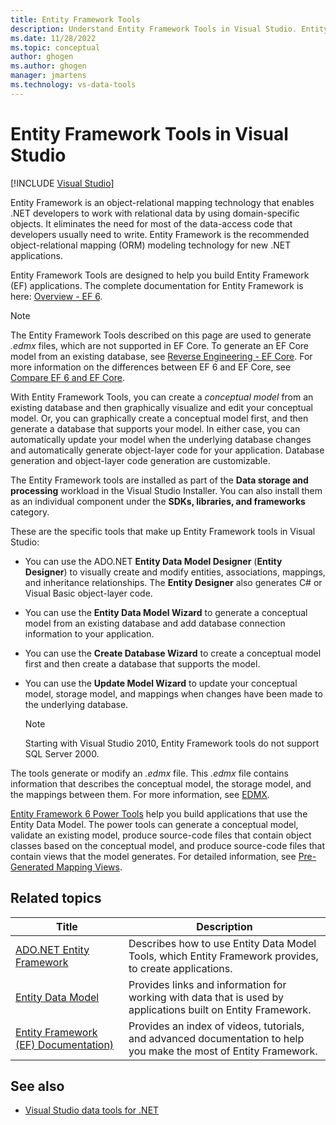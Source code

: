 ```yaml
---
title: Entity Framework Tools
description: Understand Entity Framework Tools in Visual Studio. Entity Framework Tools are designed to help you build Entity Framework (EF) applications.
ms.date: 11/28/2022
ms.topic: conceptual
author: ghogen
ms.author: ghogen
manager: jmartens
ms.technology: vs-data-tools
---
```

# Entity Framework Tools in Visual Studio

 [!INCLUDE [Visual Studio](~/includes/applies-to-version/vs-windows-only.md)]

Entity Framework is an object-relational mapping technology that enables .NET developers to work with relational data by using domain-specific objects. It eliminates the need for most of the data-access code that developers usually need to write. Entity Framework is the recommended object-relational mapping (ORM) modeling technology for new .NET applications.

Entity Framework Tools are designed to help you build Entity Framework (EF) applications. The complete documentation for Entity Framework is here: [Overview - EF 6](/ef/ef6/).

  > [!NOTE]
  > The Entity Framework Tools described on this page are used to generate *.edmx* files, which are not supported in EF Core. To generate an EF Core model from an existing database, see [Reverse Engineering - EF Core](/ef/core/managing-schemas/scaffolding). For more information on the differences between EF 6 and EF Core, see [Compare EF 6 and EF Core](/ef/efcore-and-ef6/).

With Entity Framework Tools, you can create a *conceptual model* from an existing database and then graphically visualize and edit your conceptual model. Or, you can graphically create a conceptual model first, and then generate a database that supports your model. In either case, you can automatically update your model when the underlying database changes and automatically generate object-layer code for your application. Database generation and object-layer code generation are customizable.

The Entity Framework tools are installed as part of the **Data storage and processing** workload in the Visual Studio Installer. You can also install them as an individual component under the **SDKs, libraries, and frameworks** category.

These are the specific tools that make up Entity Framework tools in Visual Studio:

- You can use the ADO.NET **Entity Data Model Designer** (**Entity Designer**) to visually create and modify entities, associations, mappings, and inheritance relationships. The **Entity Designer** also generates C# or Visual Basic object-layer code.

- You can use the **Entity Data Model Wizard** to generate a conceptual model from an existing database and add database connection information to your application.

- You can use the **Create Database Wizard** to create a conceptual model first and then create a database that supports the model.

- You can use the **Update Model Wizard** to update your conceptual model, storage model, and mappings when changes have been made to the underlying database.

  > [!NOTE]
  > Starting with Visual Studio 2010, Entity Framework tools do not support SQL Server 2000.

The tools generate or modify an *.edmx* file. This *.edmx* file contains information that describes the conceptual model, the storage model, and the mappings between them. For more information, see [EDMX](/ef/ef6/).

[Entity Framework 6 Power Tools](https://marketplace.visualstudio.com/items?itemName=EntityFrameworkTeam.EntityFrameworkPowerToolsBeta4) help you build applications that use the Entity Data Model. The power tools can generate a conceptual model, validate an existing model, produce source-code files that contain object classes based on the conceptual model, and produce source-code files that contain views that the model generates. For detailed information, see [Pre-Generated Mapping Views](/ef/ef6/fundamentals/performance/pre-generated-views).

## Related topics

| Title | Description |
| - | - |
| [ADO.NET Entity Framework](/dotnet/framework/data/adonet/ef/index) | Describes how to use Entity Data Model Tools, which Entity Framework provides, to create applications. |
| [Entity Data Model](/dotnet/framework/data/adonet/entity-data-model) | Provides links and information for working with data that is used by applications built on Entity Framework. |
| [Entity Framework (EF) Documentation)](/ef/ef6/get-started) | Provides an index of videos, tutorials, and advanced documentation to help you make the most of Entity Framework. |

## See also

- [Visual Studio data tools for .NET](../data-tools/visual-studio-data-tools-for-dotnet.md)
